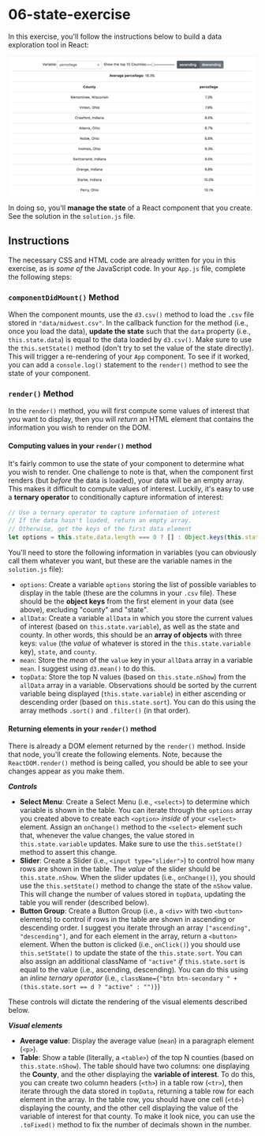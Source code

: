 # 06-state-exercise
In this exercise, you'll follow the instructions below to build a data exploration tool in React:

![Complete todo list](img/complete.png)

In doing so, you'll **manage the state** of a React component that you create. See the solution in the `solution.js` file.

## Instructions
The necessary CSS and HTML code are already written for you in this exercise, as is _some of_ the JavaScript code. In your `App.js` file, complete the following steps:

### `componentDidMount()` Method
When the component mounts, use the `d3.csv()` method to load the `.csv` file stored in `"data/midwest.csv"`. In the callback function for the method (i.e., once you load the data), **update the state** such that the `data` property (i.e., `this.state.data`) is equal to the data loaded by `d3.csv()`. Make sure to use the `this.setState()` method (don't try to set the value of the state directly). This will trigger a re-rendering of your `App` component. To see if it worked, you can add a `console.log()` statement to the `render()` method to see the state of your component.


### `render()` Method
In the `render()` method, you will first compute some values of interest that you want to display, then you will _return_ an HTML element that contains the information you wish to render on the DOM.

#### Computing values in your `render()` method
It's fairly common to use the state of your component to determine what you wish to render. One challenge to note is that, when the component first renders (but _before_ the data is loaded), your data will be an empty array. This makes it difficult to compute values of interest. Luckily, it's easy to use a **ternary operator** to conditionally capture information of interest:

```javascript
// Use a ternary operator to capture information of interest
// If the data hasn't loaded, return an empty array.
// Otherwise, get the keys of the first data element
let options = this.state.data.length === 0 ? [] : Object.keys(this.state.data[0]);
```

You'll need to store the following information in variables (you can obviously call them whatever you want, but these are the variable names in the `solution.js` file):

- `options`: Create a variable `options` storing the list of possible variables to display in the table (these are the columns in your `.csv` file). These should be the **object keys** from the first element in your data (see above), excluding "county" and "state".
- `allData`: Create a variable `allData` in which you store the current values of interest (based on `this.state.variable`), as well as the state and county. In other words, this should be an **array of objects** with three keys: `value` (the _value_ of whatever is stored in the `this.state.variable` key), `state`, and `county`.
- `mean`: Store the _mean_ of the `value` key in your `allData` array in a variable `mean`. I suggest using `d3.mean()` to do this.
- `topData`: Store the top N values (based on `this.state.nShow`) from the `allData` array in a variable. Observations should be sorted by the current variable being displayed (`this.state.variable`) in either ascending or descending order (based on `this.state.sort`). You can do this using the array methods `.sort()` and `.filter()` (in that order).

#### Returning elements in your `render()` method
There is already a DOM element returned by the `render()` method. Inside that node, you'll create the following elements. Note, because the `ReactDOM.render()` method is being called, you should be able to see your changes appear as you make them. 

___Controls___
- **Select Menu**: Create a Select Menu (i.e., `<select>`) to determine which variable is shown in the table. You can iterate through the `options` array you created above to create each `<option>` _inside_ of your `<select>` element. Assign an `onChange()` method to the `<select>` element such that, whenever the value changes, the value stored in `this.state.variable` updates. Make sure to use the `this.setState()` method to assert this change.
- **Slider**: Create a Slider (i.e., `<input type="slider">`) to control how many rows are shown in the table. The _value_ of the slider should be `this.state.nShow`. When the slider updates (i.e., `onChange()`), you should use the `this.setState()` method to change the state of the `nShow` value. This will change the number of values stored in `topData`, updating the table you will render (described below).
- **Button Group**: Create a Button Group (i.e., a `<div>` with two `<button>` elements) to control if rows in the table are shown in ascending or descending order. I suggest you iterate through an array `["ascending", "descending"]`, and for each element in the array, return a `<button>` element. When the button is clicked (i.e., `onClick()`) you should use `this.setState()` to update the state of the `this.state.sort`. You can also assign an additional className of `"active"` _if_ `this.state.sort` is equal to the value (i.e., ascending, descending). You can do this using an _inline ternary operator_ (i.e., `className={"btn btn-secondary " + (this.state.sort == d ? "active" : "")}`)

These controls will dictate the rendering of the visual elements described below.

___Visual elements___
- **Average value**: Display the average value (`mean`) in a paragraph element (`<p>`).
- **Table**: Show a table (literally, a `<table>`) of the top N counties (based on `this.state.nShow`). The table should have two columns: one displaying the **County**, and the other displaying the **variable of interest**. To do this, you can create two column headers (`<th>`) in a table row (`<tr>`), then iterate through the data stored in `topData`, returning a table row for each element in the array. In the table row, you should have one cell (`<td>`) displaying the county, and the other cell displaying the value of the variable of interest for that county. To make it look nice, you can use the `.toFixed()` method to fix the number of decimals shown in the number.
